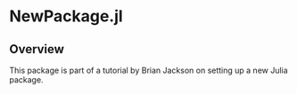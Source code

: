 # NewPackage.jl  
 
## Overview 
This package is part of a tutorial by Brian Jackson on setting up a new Julia package.